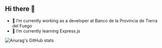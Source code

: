 ## Hi there 👋

- 🔭 I’m currently working as a developer at Banco de la Provincia de Tierra del Fuego
- 🌱 I’m currently learning Express.js

![Anurag's GitHub stats](https://github-readme-stats.vercel.app/api?username=o-agustinSilva&show_icons=true&theme=synthwave)
<!--
**o-agustinSilva/o-agustinSilva** is a ✨ _special_ ✨ repository because its `README.md` (this file) appears on your GitHub profile.

Here are some ideas to get you started:



- 👯 I’m looking to collaborate on ...
- 🤔 I’m looking for help with ...
- 💬 Ask me about ...
- 📫 How to reach me: ...
- 😄 Pronouns: ...
- ⚡ Fun fact: ...
-->
